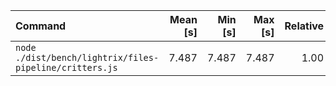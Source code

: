| Command | Mean [s] | Min [s] | Max [s] | Relative |
|:---|---:|---:|---:|---:|
| `node ./dist/bench/lightrix/files-pipeline/critters.js` | 7.487 | 7.487 | 7.487 | 1.00 |
